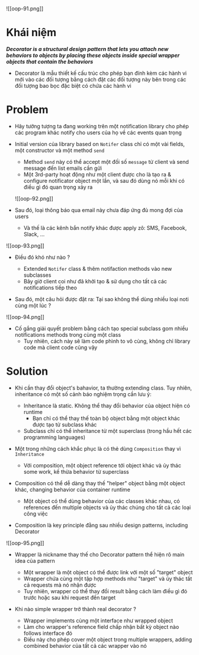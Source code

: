 ![[oop-91.png]]

# Khái niệm

***Decorator is a structural design pattern that lets you attach new behaviors to objects by placing these objects inside special wrapper objects that contain the behaviors***

- Decorator là mẫu thiết kế cấu trúc cho phép bạn đính kèm các hành vi mới vào các đối tượng bằng cách đặt các đối tượng này bên trong các đối tượng bao bọc đặc biệt có chứa các hành vi

# Problem

- Hãy tưởng tượng ta đang working trên một notification library cho phép các program khác notify cho users của họ về các events quan trọng

- Initial version của library based on `Notifer` class chỉ có một vài fields, một constructor và một method `send`
	- Method `send` này có thể accept một đối số `message` từ client và send message đến list emails cần gửi
	- Một 3rd-party hoạt động như một client được cho là tạo ra & configure notificator object một lần, và sau đó dùng nó mỗi khi có điều gì đó quan trọng xảy ra
	
	![[oop-92.png]]

- Sau đó, loại thông báo qua email này chưa đáp ứng đủ mong đợi của users
	- Và thế là các kênh bắn notify khác được apply zô: SMS, Facebook, Slack, ...

![[oop-93.png]]

- Điều đó khó như nào ?
	- Extended `Notifer` class & thêm notifaction methods vào new subclasses
	- Bây giờ client coi như đã khởi tạo & sử dụng cho tất cả các notifications tiếp theo
	
- Sau đó, một câu hỏi được đặt ra: Tại sao không thể dùng nhiều loại noti cùng một lúc ?

![[oop-94.png]]

- Cố gắng giải quyết problem bằng cách tạo special subclass gom nhiều notifications methods trong cùng một class
	-  Tuy nhiên, cách này sẽ làm code phình to vô cùng, không chỉ library code mà client code cũng vậy
	

# Solution

- Khi cần thay đổi object's bahavior, ta thường extending class. Tuy nhiên, inheritance có một số cảnh báo nghiệm trọng cần lưu ý:
	- Inheritance là static. Không thể thay đổi behavior của object hiện có runtime
		- Bạn chỉ có thể thay thế toàn bộ object bằng một object khác được tạo từ subclass khác
	- Subclass chỉ có thể inheritance từ một superclass (trong hầu hết các programming languages)


- Một trong những cách khắc phục là có thẻ dùng `Composition` thay vì `Inheritance` 
	- Với composition, một object reference tới object khác và ủy thác some work, kế thừa behavior từ superclass

- Composition có thể dễ dàng thay thế "helper" object bằng một object khác, changing behavior của container runtime
	 - Một object có thể dùng behavior của các classes khác nhau, có references đến multiple objects và ủy thác chúng cho tất cả các loại công việc

- Composition là key principle đằng sau nhiều design patterns, including Decorator

![[oop-95.png]]


- Wrapper là nickname thay thế cho Decorator pattern thể hiện rõ main idea của pattern
	- Một wrapper là một object có thể được link với một số "target" object
	- Wrapper chứa cùng một tập hợp methods như "target" và ủy thác tất cả requests mà nó nhận được
	- Tuy nhiên, wrapper có thể thay đổi result bằng cách làm điều gì đó trước hoặc sau khi request đến target

- Khi nào simple wrapper trở thành real decorator ?
	- Wrapper implements cùng một interface như wrapped object
	- Làm cho wrapper's reference field chấp nhận bất kỳ object nào follows interface đó
	- Điều này cho phép cover một object trong multiple wrappers, adding combined behavior của tất cả các wrapper vào nó